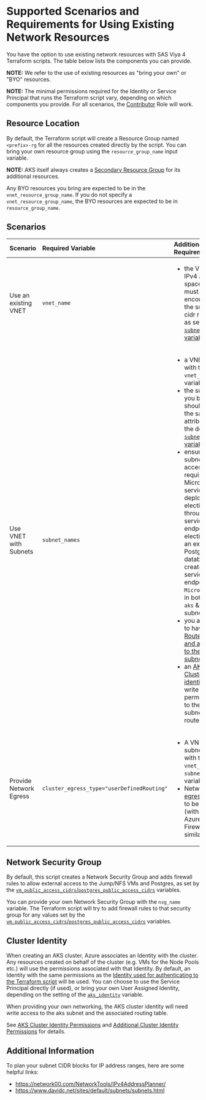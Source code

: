 # Supported Scenarios and Requirements for Using Existing Network Resources

You have the option to use existing network resources with SAS Viya 4 Terraform scripts. The table below lists the components you can provide.

**NOTE:** We refer to the use of existing resources as "bring your own" or "BYO" resources.

**NOTE:** The minimal permissions required for the Identity or Service Principal that runs the Terraform script vary, depending on which components you provide. For all scenarios, the [Contributor](https://docs.microsoft.com/en-us/azure/role-based-access-control/built-in-roles#contributor) Role will work.

## Resource Location

By default, the Terraform script will create a Resource Group named `<prefix>-rg` for all the resources created directly by the script. You can bring your own resource group using the `resource_group_name` input variable.

**NOTE:** AKS itself always creates a [Secondary Resource Group](https://docs.microsoft.com/en-us/azure/aks/faq#why-are-two-resource-groups-created-with-aks) for its additional resources.

Any BYO resources you bring are expected to be in the `vnet_resource_group_name`. If you do not specify a `vnet_resource_group_name`, the BYO resources are expected to be in `resource_group_name`.

## Scenarios

| Scenario |Required Variable|Additional Requirements|If not Provided|
| :--- | :--- | :--- | :--- |
| Use an existing VNET | `vnet_name` | <ul><li>the VNET IPv4 address space(s) must encompass the subnet cidr ranges as set by the [`subnets` variable](../CONFIG-VARS.md#networking) |creates a VNET with the primary address space as set in the [`vnet_address_space` variable](../CONFIG-VARS.md#networking).|
| Use VNET with Subnets | `subnet_names` | <ul><li>a VNET set with the `vnet_name` variable.<li>the subnets you bring should have the same attribuites as the default [`subnets` variable](../CONFIG-VARS.md#networking) <li>ensure the subnets have access to requisite Microsoft services (per deployment elections) through service endpoints.  If electing for an external Postgres database, create a service endpoint for `Microsoft.Sql` in both the `aks` & `misc` subnets <li>you also need to have a [Route Table and a Route to the aks subnet](https://docs.microsoft.com/en-us/azure/aks/configure-kubenet#bring-your-own-subnet-and-route-table-with-kubenet) <li>an [AKS Cluster identity](#cluster-identity) with write permissions to the aks subnet and route table | creates subnets as set in the [`subnets` variable](../CONFIG-VARS.md#networking), as well as a Route Table for the AKS subnet. Note that [AKS will modify the Route Table](https://docs.microsoft.com/en-us/azure/aks/configure-kubenet#bring-your-own-subnet-and-route-table-with-kubenet).  |
| Provide Network Egress| `cluster_egress_type="userDefinedRouting"` | <ul><li>A VNET and subnets set with the `vnet_name` and `subnet_names` variables. <li>Network  [egress](https://docs.microsoft.com/en-us/azure/aks/egress-outboundtype) needs to be defined (with NAT, Azure Firewall or similar) | AKS will create and use a [loadbalancer](https://docs.microsoft.com/en-us/azure/aks/load-balancer-standard) for outgoing traffic.|

## Network Security Group

By default, this script creates a Network Security Group and adds firewall rules
to allow external access to the Jump/NFS VMs and Postgres, as set by the
[`vm_public_access_cidrs`/`postgres_public_access_cidrs`](../CONFIG-VARS.md#admin-access) variables.

You can provide your own Network Security Group with the `nsg_name` variable.
The Terraform script will try to add firewall rules to that security group for any
values set by the [`vm_public_access_cidrs`/`postgres_public_access_cidrs`](../CONFIG-VARS.md#admin-access) variables.

## Cluster Identity

When creating an AKS cluster, Azure associates an Identity with the cluster. Any resources created on behalf of the cluster (e.g. VMs for the Node Pools etc.) will use the permissions associated with that Identity.
By default, an Identity with the same permissions as the [Identity used for  authenticating to the Terraform script](TerraformAzureAuthentication.md) will be used. You can choose to use the Service Principal directly (if used), or bring your own User Assigned Identity, depending on the setting of the  [`aks_identity`](../CONFIG-VARS.md#general) variable.

When providing your own networking, the AKS cluster identity will need write access to the aks subnet and the associated routing table.

See [AKS Cluster Identity Permissions](https://docs.microsoft.com/en-us/azure/aks/concepts-identity#aks-cluster-identity-permissions) and [Additional Cluster Identity Permissions](https://docs.microsoft.com/en-us/azure/aks/concepts-identity#additional-cluster-identity-permissions) for details.

## Additional Information

To plan your subnet CIDR blocks for IP address ranges, here are some helpful links:
- https://network00.com/NetworkTools/IPv4AddressPlanner/
- https://www.davidc.net/sites/default/subnets/subnets.html
